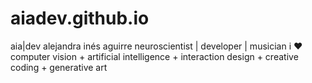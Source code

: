 # aiadev.github.io
aia|dev
alejandra inés aguirre
neuroscientist | developer | musician
i ♥ computer vision + artificial intelligence + interaction design + creative coding + generative art
